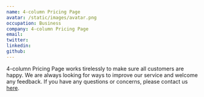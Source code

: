 ```yaml
---
name: 4-column Pricing Page
avatar: /static/images/avatar.png
occupation: Business
company: 4-column Pricing Page
email: 
twitter: 
linkedin: 
github: 
---
```


4-column Pricing Page works tirelessly to make sure all customers are happy. We are always looking for ways to improve our service and welcome any feedback. If you have any questions or concerns, please contact us [here](mailto:).

